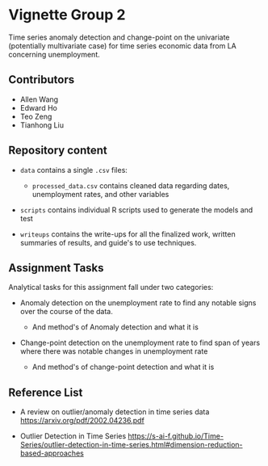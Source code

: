 # Vignette Group 2

Time series anomaly detection and change-point on the univariate (potentially multivariate case) for time series economic data from LA concerning unemployment.

## Contributors 

- Allen Wang 
- Edward Ho 
- Teo Zeng 
- Tianhong Liu 

## Repository content

-   `data` contains a single `.csv` files:

    -   `processed_data.csv` contains cleaned data regarding dates, unemployment rates, and other variables

-   `scripts` contains individual R scripts used to generate the models and test

-   `writeups` contains the write-ups for all the finalized work, written summaries of results, and guide's to use techniques.

## Assignment Tasks

Analytical tasks for this assignment fall under two categories:

-   Anomaly detection on the unemployment rate to find any notable signs over the course of the data.

    -   And method's of Anomaly detection and what it is

-   Change-point detection on the unemployment rate to find span of years where there was notable changes in unemployment rate

    -   And method's of change-point detection and what it is
    
    
## Reference List

- A review on outlier/anomaly detection in time series data
https://arxiv.org/pdf/2002.04236.pdf

- Outlier Detection in Time Series
https://s-ai-f.github.io/Time-Series/outlier-detection-in-time-series.html#dimension-reduction-based-approaches



